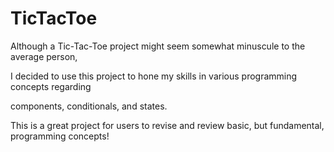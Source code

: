 # TicTacToe

Although a Tic-Tac-Toe project might seem somewhat minuscule to the average person,

I decided to use this project to hone my skills in various programming concepts regarding 

components, conditionals, and states. 

This is a great project for users to revise and review basic, but fundamental, programming concepts!
